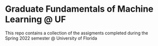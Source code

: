 # Graduate Fundamentals of Machine Learning @ UF

This repo contains a collection of the assigments completed during the Spring 2022 semester @ University of Florida
